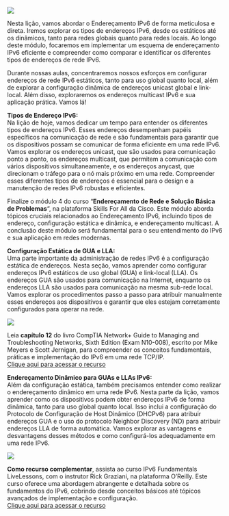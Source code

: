![](https://infnet.online/wp-content/uploads/2024/03/LD3-9.jpg)

Nesta lição, vamos abordar o Endereçamento IPv6 de forma meticulosa e direta. Iremos explorar os tipos de endereços IPv6, desde os estáticos até os dinâmicos, tanto para redes globais quanto para redes locais. Ao longo deste módulo, focaremos em implementar um esquema de endereçamento IPv6 eficiente e compreender como comparar e identificar os diferentes tipos de endereços de rede IPv6.

Durante nossas aulas, concentraremos nossos esforços em configurar endereços de rede IPv6 estáticos, tanto para uso global quanto local, além de explorar a configuração dinâmica de endereços unicast global e link-local. Além disso, exploraremos os endereços multicast IPv6 e sua aplicação prática. Vamos lá!

**Tipos de Endereço IPv6:**  
Na lição de hoje, vamos dedicar um tempo para entender os diferentes tipos de endereços IPv6. Esses endereços desempenham papéis específicos na comunicação de rede e são fundamentais para garantir que os dispositivos possam se comunicar de forma eficiente em uma rede IPv6. Vamos explorar os endereços unicast, que são usados para comunicação ponto a ponto, os endereços multicast, que permitem a comunicação com vários dispositivos simultaneamente, e os endereços anycast, que direcionam o tráfego para o nó mais próximo em uma rede. Compreender esses diferentes tipos de endereços é essencial para o design e a manutenção de redes IPv6 robustas e eficientes.

Finalize o módulo 4 do curso “**Endereçamento de Rede e Solução Básica de Problemas**“, na plataforma Skills For All da Cisco. Este módulo aborda tópicos cruciais relacionados ao Endereçamento IPv6, incluindo tipos de endereço, configuração estática e dinâmica, e endereçamento multicast. A conclusão deste módulo será fundamental para o seu entendimento do IPv6 e sua aplicação em redes modernas.

**Configuração Estática de GUA e LLA:**  
Uma parte importante da administração de redes IPv6 é a configuração estática de endereços. Nesta seção, vamos aprender como configurar endereços IPv6 estáticos de uso global (GUA) e link-local (LLA). Os endereços GUA são usados para comunicação na Internet, enquanto os endereços LLA são usados para comunicação na mesma sub-rede local. Vamos explorar os procedimentos passo a passo para atribuir manualmente esses endereços aos dispositivos e garantir que eles estejam corretamente configurados para operar na rede.

![](https://learning.oreilly.com/library/cover/9781264269044)

Leia **capítulo 12** do livro CompTIA Network+ Guide to Managing and Troubleshooting Networks, Sixth Edition (Exam N10-008), escrito por Mike Meyers e Scott Jernigan, para compreender os conceitos fundamentais, práticas e implementação do IPv6 em uma rede TCP/IP.  
[Clique aqui para acessar o recurso](https://learning.oreilly.com/library/view/mike-meyers-comptia/9781264269044/ch12.xhtml)

**Endereçamento Dinâmico para GUAs e LLAs IPv6:**  
Além da configuração estática, também precisamos entender como realizar o endereçamento dinâmico em uma rede IPv6. Nesta parte da lição, vamos aprender como os dispositivos podem obter endereços IPv6 de forma dinâmica, tanto para uso global quanto local. Isso inclui a configuração do Protocolo de Configuração de Host Dinâmico (DHCPv6) para atribuir endereços GUA e o uso do protocolo Neighbor Discovery (ND) para atribuir endereços LLA de forma automática. Vamos explorar as vantagens e desvantagens desses métodos e como configurá-los adequadamente em uma rede IPv6.

![](https://learning.oreilly.com/course/ipv6-fundamentals-livelessons/9780134031774/)

**Como recurso complementar**, assista ao curso IPv6 Fundamentals LiveLessons, com o instrutor Rick Graziani, na plataforma O’Reilly. Este curso oferece uma abordagem abrangente e detalhada sobre os fundamentos do IPv6, cobrindo desde conceitos básicos até tópicos avançados de implementação e configuração.  
[Clique aqui para acessar o recurso](https://learning.oreilly.com/library/cover/9780134031774)